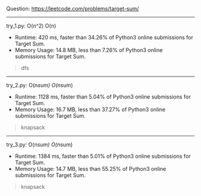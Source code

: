 Question: https://leetcode.com/problems/target-sum/

---

try_1.py: O(n^2) O(n)
* Runtime: 420 ms, faster than 34.26% of Python3 online submissions for Target Sum.
* Memory Usage: 14.8 MB, less than 7.26% of Python3 online submissions for Target Sum.

> dfs

---

try_2.py: O(n*sum) O(n*sum)

* Runtime: 1128 ms, faster than 5.04% of Python3 online submissions for Target Sum.
* Memory Usage: 16.7 MB, less than 37.27% of Python3 online submissions for Target Sum.

> knapsack

---

try_3.py: O(n*sum) O(n*sum)

* Runtime: 1384 ms, faster than 5.01% of Python3 online submissions for Target Sum.
* Memory Usage: 14.7 MB, less than 55.25% of Python3 online submissions for Target Sum.

> knapsack
